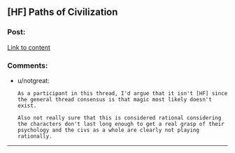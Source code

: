 ## [HF] Paths of Civilization

### Post:

[Link to content](https://forums.sufficientvelocity.com/threads/paths-of-civilization.36410/)

### Comments:

- u/notgreat:
  ```
  As a participant in this thread, I'd argue that it isn't [HF] since the general thread consensus is that magic most likely doesn't exist.

  Also not really sure that this is considered rational considering the characters don't last long enough to get a real grasp of their psychology and the civs as a whole are clearly not playing rationally.
  ```

---

